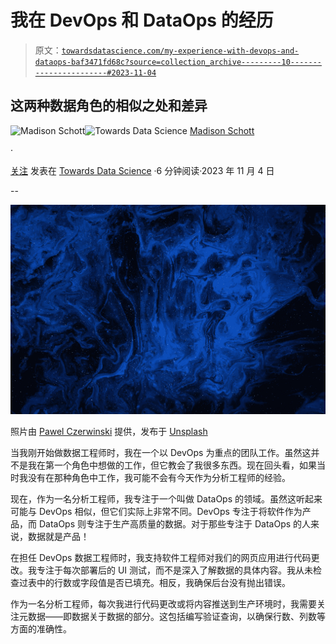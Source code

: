# 我在 DevOps 和 DataOps 的经历

> 原文：[`towardsdatascience.com/my-experience-with-devops-and-dataops-baf3471fd68c?source=collection_archive---------10-----------------------#2023-11-04`](https://towardsdatascience.com/my-experience-with-devops-and-dataops-baf3471fd68c?source=collection_archive---------10-----------------------#2023-11-04)

## 这两种数据角色的相似之处和差异

[](https://madison-schott.medium.com/?source=post_page-----baf3471fd68c--------------------------------)![Madison Schott](https://madison-schott.medium.com/?source=post_page-----baf3471fd68c--------------------------------)[](https://towardsdatascience.com/?source=post_page-----baf3471fd68c--------------------------------)![Towards Data Science](https://towardsdatascience.com/?source=post_page-----baf3471fd68c--------------------------------) [Madison Schott](https://madison-schott.medium.com/?source=post_page-----baf3471fd68c--------------------------------)

·

[关注](https://medium.com/m/signin?actionUrl=https%3A%2F%2Fmedium.com%2F_%2Fsubscribe%2Fuser%2F3ed0ce2dcf93&operation=register&redirect=https%3A%2F%2Ftowardsdatascience.com%2Fmy-experience-with-devops-and-dataops-baf3471fd68c&user=Madison+Schott&userId=3ed0ce2dcf93&source=post_page-3ed0ce2dcf93----baf3471fd68c---------------------post_header-----------) 发表在 [Towards Data Science](https://towardsdatascience.com/?source=post_page-----baf3471fd68c--------------------------------) ·6 分钟阅读·2023 年 11 月 4 日[](https://medium.com/m/signin?actionUrl=https%3A%2F%2Fmedium.com%2F_%2Fvote%2Ftowards-data-science%2Fbaf3471fd68c&operation=register&redirect=https%3A%2F%2Ftowardsdatascience.com%2Fmy-experience-with-devops-and-dataops-baf3471fd68c&user=Madison+Schott&userId=3ed0ce2dcf93&source=-----baf3471fd68c---------------------clap_footer-----------)

--

[](https://medium.com/m/signin?actionUrl=https%3A%2F%2Fmedium.com%2F_%2Fbookmark%2Fp%2Fbaf3471fd68c&operation=register&redirect=https%3A%2F%2Ftowardsdatascience.com%2Fmy-experience-with-devops-and-dataops-baf3471fd68c&source=-----baf3471fd68c---------------------bookmark_footer-----------)![](img/003fbafd584cabf9a9bd5d59880b5c5a.png)

照片由 [Pawel Czerwinski](https://unsplash.com/@pawel_czerwinski?utm_source=medium&utm_medium=referral) 提供，发布于 [Unsplash](https://unsplash.com/?utm_source=medium&utm_medium=referral)

当我刚开始做数据工程师时，我在一个以 DevOps 为重点的团队工作。虽然这并不是我在第一个角色中想做的工作，但它教会了我很多东西。现在回头看，如果当时我没有在那种角色中工作，我可能不会有今天作为分析工程师的经验。

现在，作为一名分析工程师，我专注于一个叫做 DataOps 的领域。虽然这听起来可能与 DevOps 相似，但它们实际上非常不同。DevOps 专注于将软件作为产品，而 DataOps 则专注于生产高质量的数据。对于那些专注于 DataOps 的人来说，数据就是产品！

在担任 DevOps 数据工程师时，我支持软件工程师对我们的网页应用进行代码更改。我专注于每次部署后的 UI 测试，而不是深入了解数据的具体内容。我从未检查过表中的行数或字段值是否已填充。相反，我确保后台没有抛出错误。

作为一名分析工程师，每次我进行代码更改或将内容推送到生产环境时，我需要关注元数据——即数据关于数据的部分。这包括编写验证查询，以确保行数、列数等方面的准确性。
